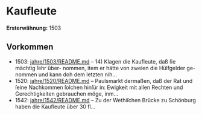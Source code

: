 # Kaufleute

**Ersterwähnung:** 1503

## Vorkommen
- 1503: [jahre/1503/README.md](../jahre/1503/README.md) – 14) Klagen die Kaufleute, daß ſie mächtig ſehr über-
nommen, item er hätte von zweien die Hülfgelder ge-
nommen und kann doh dem letzten nih...
- 1520: [jahre/1520/README.md](../jahre/1520/README.md) – Paulsmarkt dermaßen,
daß der Rat und ſeine Nachkommen ſolchen hinſür in:
Ewigkeit mit allen Rechten und Gerechtigkeiten gebrauchen
möge, inm...
- 1542: [jahre/1542/README.md](../jahre/1542/README.md) – Zu der Wethiſchen Brücke zu Schönburg haben die
Kaufleute über 30 fl...
